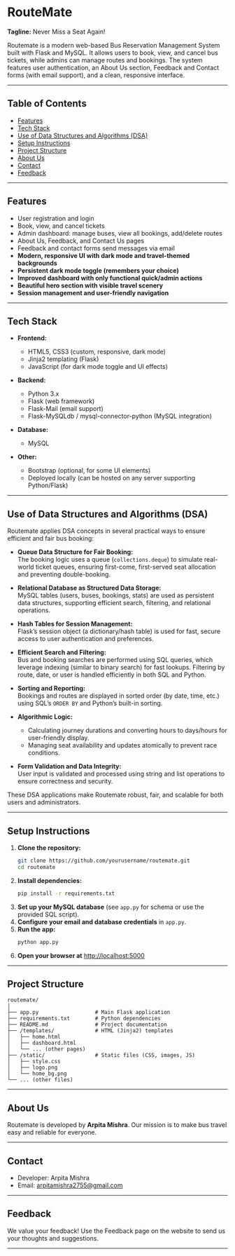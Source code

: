 # RouteMate

**Tagline:** Never Miss a Seat Again!

Routemate is a modern web-based Bus Reservation Management System built with Flask and MySQL. It allows users to book, view, and cancel bus tickets, while admins can manage routes and bookings. The system features user authentication, an About Us section, Feedback and Contact forms (with email support), and a clean, responsive interface.

---

## Table of Contents

- [Features](#features)
- [Tech Stack](#tech-stack)
- [Use of Data Structures and Algorithms (DSA)](#use-of-data-structures-and-algorithms-dsa)
- [Setup Instructions](#setup-instructions)
- [Project Structure](#project-structure)
- [About Us](#about-us)
- [Contact](#contact)
- [Feedback](#feedback)

---

## Features

- User registration and login
- Book, view, and cancel tickets
- Admin dashboard: manage buses, view all bookings, add/delete routes
- About Us, Feedback, and Contact Us pages
- Feedback and contact forms send messages via email
- **Modern, responsive UI with dark mode and travel-themed backgrounds**
- **Persistent dark mode toggle (remembers your choice)**
- **Improved dashboard with only functional quick/admin actions**
- **Beautiful hero section with visible travel scenery**
- **Session management and user-friendly navigation**

---

## Tech Stack

- **Frontend:**  
  - HTML5, CSS3 (custom, responsive, dark mode)
  - Jinja2 templating (Flask)
  - JavaScript (for dark mode toggle and UI effects)

- **Backend:**  
  - Python 3.x
  - Flask (web framework)
  - Flask-Mail (email support)
  - Flask-MySQLdb / mysql-connector-python (MySQL integration)

- **Database:**  
  - MySQL

- **Other:**  
  - Bootstrap (optional, for some UI elements)
  - Deployed locally (can be hosted on any server supporting Python/Flask)

---

## Use of Data Structures and Algorithms (DSA)

Routemate applies DSA concepts in several practical ways to ensure efficient and fair bus booking:

- **Queue Data Structure for Fair Booking:**  
  The booking logic uses a queue (`collections.deque`) to simulate real-world ticket queues, ensuring first-come, first-served seat allocation and preventing double-booking.

- **Relational Database as Structured Data Storage:**  
  MySQL tables (users, buses, bookings, stats) are used as persistent data structures, supporting efficient search, filtering, and relational operations.

- **Hash Tables for Session Management:**  
  Flask’s session object (a dictionary/hash table) is used for fast, secure access to user authentication and preferences.

- **Efficient Search and Filtering:**  
  Bus and booking searches are performed using SQL queries, which leverage indexing (similar to binary search) for fast lookups. Filtering by route, date, or user is handled efficiently in both SQL and Python.

- **Sorting and Reporting:**  
  Bookings and routes are displayed in sorted order (by date, time, etc.) using SQL’s `ORDER BY` and Python’s built-in sorting.

- **Algorithmic Logic:**  
  - Calculating journey durations and converting hours to days/hours for user-friendly display.
  - Managing seat availability and updates atomically to prevent race conditions.

- **Form Validation and Data Integrity:**  
  User input is validated and processed using string and list operations to ensure correctness and security.

These DSA applications make Routemate robust, fair, and scalable for both users and administrators.

---

## Setup Instructions

1. **Clone the repository:**
   ```sh
   git clone https://github.com/yourusername/routemate.git
   cd routemate
   ```
2. **Install dependencies:**
   ```sh
   pip install -r requirements.txt
   ```
3. **Set up your MySQL database** (see `app.py` for schema or use the provided SQL script).
4. **Configure your email and database credentials** in `app.py`.
5. **Run the app:**
   ```sh
   python app.py
   ```
6. **Open your browser at** [http://localhost:5000](http://localhost:5000)

---

## Project Structure

```
routemate/
│
├── app.py                  # Main Flask application
├── requirements.txt        # Python dependencies
├── README.md               # Project documentation
├── /templates/             # HTML (Jinja2) templates
│   ├── home.html
│   ├── dashboard.html
│   └── ... (other pages)
├── /static/                # Static files (CSS, images, JS)
│   ├── style.css
│   ├── logo.png
│   └── home_bg.png
└── ... (other files)
```

---

## About Us

Routemate is developed by **Arpita Mishra**. Our mission is to make bus travel easy and reliable for everyone.

---

## Contact

- Developer: Arpita Mishra
- Email: arpitamishra2755@gmail.com

---

## Feedback

We value your feedback! Use the Feedback page on the website to send us your thoughts and suggestions.

--- 
